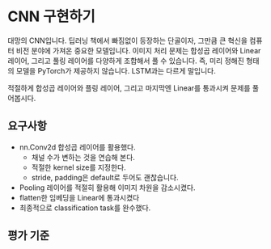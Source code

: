 # CNN 구현하기
대망의 CNN입니다. 딥러닝 책에서 빠짐없이 등장하는 단골이자, 그만큼 큰 혁신을 컴퓨터 비전 분야에 가져온 중요한 모델입니다.
이미지 처리 문제는 합성곱 레이어와 Linear 레이어, 그리고 풀링 레이어를 다양하게 조합해서 풀 수 있습니다. 즉, 미리 정해진 형태의 모델을 PyTorch가 제공하지 않습니다. LSTM과는 다르게 말입니다.

적절하게 합성곱 레이어와 플링 레이어, 그리고 마지막엔 Linear를 통과시켜 문제를 풀어봅시다.

## 요구사항
- nn.Conv2d 합성곱 레이어를 활용했다.
    - 채널 수가 변하는 것을 연습해 본다.
    - 적절한 kernel size를 지정한다.
    - stride, padding은 default로 두어도 괜찮습니다.
- Pooling 레이어를 적절히 활용해 이미지 차원을 감소시켰다.
- flatten한 임베딩을 Linear에 통과시켰다
- 최종적으로 classification task를 완수했다.

## 평가 기준
